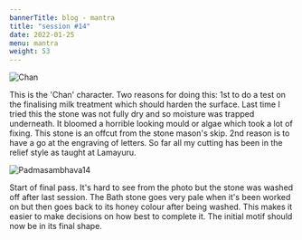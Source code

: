 ```yaml
---
bannerTitle: blog - mantra
title: "session #14"
date: 2022-01-25
menu: mantra
weight: 53
---
```


![Chan](/images/mani/padmasambhava/chan.jpg)  

This is the 'Chan' character. Two reasons for doing this: 1st to do a test on
the finalising milk treatment which should harden the surface. Last time I
tried this the stone was not fully dry and so moisture was trapped underneath.
It bloomed a horrible looking mould or algae which took a lot of fixing. This
stone is an offcut from the stone mason's skip. 2nd reason is to have a go at
the engraving of letters. So far all my cutting has been in the relief style as
taught at Lamayuru.



![Padmasambhava14](/images/mani/padmasambhava/ps14.jpg)  

Start of final pass. It's hard to see from the photo but the stone was washed
off after last session. The Bath stone goes very pale when it's been worked on
but then goes back to its honey colour after being washed. This makes it easier
to make decisions on how best to complete it. The initial motif should now be
in its final shape.

